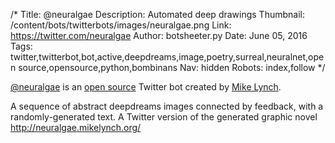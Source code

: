 /*
Title: @neuralgae
Description: Automated deep drawings
Thumbnail: /content/bots/twitterbots/images/neuralgae.png
Link: https://twitter.com/neuralgae
Author: botsheeter.py
Date: June 05, 2016
Tags: twitter,twitterbot,bot,active,deepdreams,image,poetry,surreal,neuralnet,open source,opensource,python,bombinans
Nav: hidden
Robots: index,follow
*/

[@neuralgae](https://twitter.com/neuralgae) is an [open source](https://github.com/spikelynch/neuralgae) Twitter bot created by [Mike Lynch](https://twitter.com/bombinans). 

A sequence of abstract deepdreams images connected by feedback, with a randomly-generated text. A Twitter version of the generated graphic novel http://neuralgae.mikelynch.org/

